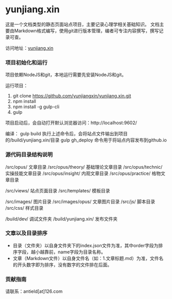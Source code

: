 # yunjiang.xin

这是一个文档类型的静态页面站点项目，主要记录心理学相关基础知识。
文档主要由Markdown格式编写，使用git进行版本管理，编者可专注内容撰写，撰写记录可查。

访问地址：[yunjiang.xin](https://yunjiang.xin)

### 项目初始化和运行

项目依赖NodeJS和git，本地运行需要先安装NodeJS和git。

运行项目：
1. git clone https://github.com/yunjiangxin/yunjiang.xin.git
2. npm install
3. npm install -g gulp-cli
4. gulp

项目启动后，会自动打开默认浏览器访问：http://localhost:9602/

编译：
gulp build
执行上述命令后，会将站点文件输出到项目的/build/yunjiang.xin/目录
gulp gh_deploy 命令用于将站点内容发布到github.io

### 源代码目录结构说明

/src/opus/ 文章目录
/src/opus/theory/ 基础理论文章目录
/src/opus/technic/ 实操技能文章目录
/src/opus/insight/ 内观文章目录
/src/opus/practice/ 格物文章目录

/src/views/ 站点页面目录
/src/templates/ 模板目录

/src/images/ 图片目录
/src/images/opus/ 文章图片目录
/src/js/ 脚本目录
/src/css/ 样式目录

/build/dev/ 调试文件夹
/build/yunjiang.xin/ 发布文件夹

### 文章以及目录排序

- 目录（文件夹）以自身文件夹下的index.json文件为准，其中order字段为排序字段，越小越靠前，name字段为目录名称。
- 文章（Markdown文件）以自身文件名（如：1.文章标题.md）为准，文件名的开头数字即为排序，没有数字的文件排在后面。

### 贡献指南

请联系：antield[at]126.com
